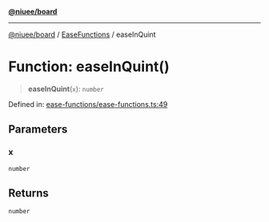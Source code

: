 [**@niuee/board**](../../../README.md)

***

[@niuee/board](../../../globals.md) / [EaseFunctions](../README.md) / easeInQuint

# Function: easeInQuint()

> **easeInQuint**(`x`): `number`

Defined in: [ease-functions/ease-functions.ts:49](https://github.com/niuee/board/blob/d74620e4e63da3004adfc7105b7f1136fce9577c/src/ease-functions/ease-functions.ts#L49)

## Parameters

### x

`number`

## Returns

`number`
